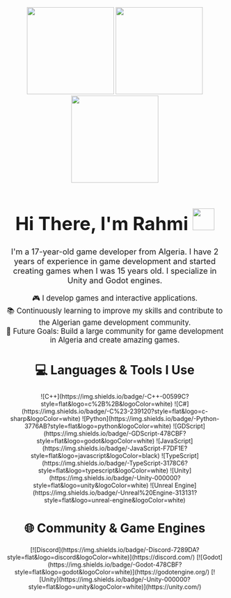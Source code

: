 <div align="center">

<!-- صور جذابة كبيرة في الأعلى -->
<img src="https://tse2.mm.bing.net/th/id/OIP.JdWpZHB3CBlFQHWeCRh2LAHaHf?cb=12&pid=Api" width="200" />
<img src="https://tse4.mm.bing.net/th/id/OIP.7HuJyVPZLL4cd6V3q_lvJAHaJ4?cb=12&pid=Api" width="200" />
<img src="https://tse1.mm.bing.net/th/id/OIP.CCoLDZv43kW94diOHV346wHaHf?cb=12&pid=Api" width="200" />

<!-- الترحيب -->
<h1 style="font-size: 3em;">Hi There, I'm Rahmi 
  <img src="https://media.giphy.com/media/hvRJCLFzcasrR4ia7z/giphy.gif" width="50">
</h1>

<p style="font-size: 1.3em;">
I'm a 17-year-old game developer from Algeria. I have 2 years of experience in game development and started creating games when I was 15 years old. I specialize in Unity and Godot engines.
</p>

<p style="font-size: 1.2em;">
🎮 I develop games and interactive applications. <br>
📚 Continuously learning to improve my skills and contribute to the Algerian game development community. <br>
🎯 Future Goals: Build a large community for game development in Algeria and create amazing games.
</p>

<h2 style="font-size: 2em;">💻 Languages & Tools I Use</h2>
<p>
![C++](https://img.shields.io/badge/-C++-00599C?style=flat&logo=c%2B%2B&logoColor=white) 
![C#](https://img.shields.io/badge/-C%23-239120?style=flat&logo=c-sharp&logoColor=white) 
![Python](https://img.shields.io/badge/-Python-3776AB?style=flat&logo=python&logoColor=white) 
![GDScript](https://img.shields.io/badge/-GDScript-478CBF?style=flat&logo=godot&logoColor=white) 
![JavaScript](https://img.shields.io/badge/-JavaScript-F7DF1E?style=flat&logo=javascript&logoColor=black) 
![TypeScript](https://img.shields.io/badge/-TypeScript-3178C6?style=flat&logo=typescript&logoColor=white) 
![Unity](https://img.shields.io/badge/-Unity-000000?style=flat&logo=unity&logoColor=white) 
![Unreal Engine](https://img.shields.io/badge/-Unreal%20Engine-313131?style=flat&logo=unreal-engine&logoColor=white)
</p>

<h2 style="font-size: 2em;">🌐 Community & Game Engines</h2>
<p>
[![Discord](https://img.shields.io/badge/-Discord-7289DA?style=flat&logo=discord&logoColor=white)](https://discord.com/) 
[![Godot](https://img.shields.io/badge/-Godot-478CBF?style=flat&logo=godot&logoColor=white)](https://godotengine.org/) 
[![Unity](https://img.shields.io/badge/-Unity-000000?style=flat&logo=unity&logoColor=white)](https://unity.com/)
</p>

</div>
